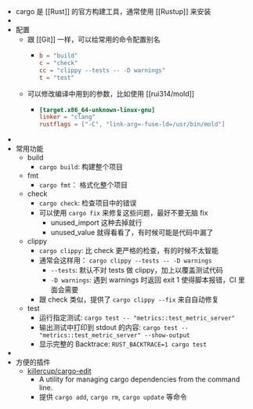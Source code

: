 - cargo 是 [[Rust]] 的官方构建工具，通常使用 [[Rustup]] 来安装
-
- 配置
	- 跟 [[Git]] 一样，可以给常用的命令配置别名
		- ```toml
		  b = "build"
		  c = "check"
		  cc = "clippy --tests -- -D warnings"
		  t = "test"
		  ```
	- 可以修改编译中用到的参数，比如使用 [[rui314/mold]]
		- ```toml
		  [target.x86_64-unknown-linux-gnu]
		  linker = "clang"
		  rustflags = ["-C", "link-arg=-fuse-ld=/usr/bin/mold"]
		  ```
-
- 常用功能
	- build
		- `cargo build`: 构建整个项目
	- fmt
		- `cargo fmt`： 格式化整个项目
	- check
		- `cargo check`: 检查项目中的错误
		- 可以使用 `cargo fix` 来修复这些问题，最好不要无脑 fix
			- unused_import 这种去掉就行
			- unused_value 就得看看了，有时候可能是代码中漏了
	- clippy
		- `cargo clippy`: 比 check 更严格的检查，有的时候不太智能
		- 通常会这样用： `cargo clippy --tests -- -D warnings`
			- `--tests`: 默认不对 tests 做 clippy，加上以覆盖测试代码
			- `-D warnings`: 遇到 warnings 时返回 exit 1 使得脚本报错，CI 里面会需要
		- 跟 check 类似，提供了 `cargo clippy --fix` 来自自动修复
	- test
		- 运行指定测试: `cargo test -- "metrics::test_metric_server"`
		- 输出测试中打印到 stdout 的内容: `cargo test -- "metrics::test_metric_server" --show-output`
		- 显示完整的 Backtrace: `RUST_BACKTRACE=1 cargo test`
-
- 方便的插件
	- [killercup/cargo-edit](https://github.com/killercup/cargo-edit)
		- A utility for managing cargo dependencies from the command line.
		- 提供 `cargo add`, `cargo rm`, `cargo update` 等命令